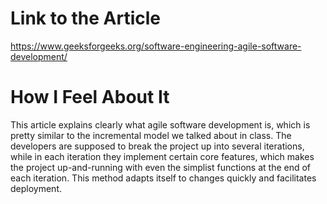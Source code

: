 # Link to the Article
https://www.geeksforgeeks.org/software-engineering-agile-software-development/

# How I Feel About It
This article explains clearly what agile software development is, which is pretty similar to the incremental model we talked about in class. The developers are supposed to break the project up into several iterations, while in each iteration they implement certain core features, which makes the project up-and-running with even the simplist functions at the end of each iteration. This method adapts itself to changes quickly and facilitates deployment.
